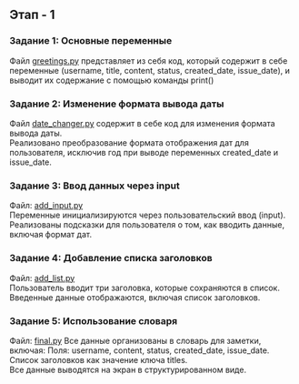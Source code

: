 ## Этап - 1
### Задание 1: Основные переменные
Файл [greetings.py](https://github.com/EVolchok-off/Note_manager/blob/main/greetings.py)
представляет из себя код, который содержит в себе переменные (username, title, content, status, created_date, issue_date), и выводит их содержание с помощью команды print()


### Задание 2: Изменение формата вывода даты
Файл [date_changer.py](https://github.com/EVolchok-off/Note_manager/blob/main/date_changer.py)
содержит в себе код для изменения формата вывода даты.\
Реализовано преобразование формата отображения дат для пользователя, исключив год при выводе переменных created_date и issue_date.


### Задание 3: Ввод данных через input
Файл: [add_input.py](https://github.com/EVolchok-off/Note_manager/blob/main/add_input.py)\
Переменные инициализируются через пользовательский ввод (input).
Реализованы подсказки для пользователя о том, как вводить данные, включая формат дат.


### Задание 4: Добавление списка заголовков
Файл: [add_list.py](https://github.com/EVolchok-off/Note_manager/blob/main/add_list.py)\
Пользователь вводит три заголовка, которые сохраняются в список.
Введенные данные отображаются, включая список заголовков.


### Задание 5: Использование словаря
Файл: [final.py](https://github.com/EVolchok-off/Note_manager/blob/main/final.py)
Все данные организованы в словарь для заметки, включая: Поля: username, content, status, created_date, issue_date.  
Список заголовков как значение ключа titles.  
Все данные выводятся на экран в структурированном виде.




